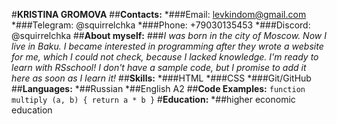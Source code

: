 #__KRISTINA GROMOVA__
##__Contacts:__
*###Email: levkindom@gmail.com
*###Telegram: @squirrelchka
*###Phone: +79030135453
*###Discord: @squirrelchka
##__About myself:__
###_I was born in the city of Moscow. Now I live in Baku. I became interested in programming after they wrote a website for me, which I could not check, because I lacked knowledge. I'm ready to learn with RSschool! I don't have a sample code, but I promise to add it here as soon as I learn it!_
##__Skills:__
*###HTML
*###CSS
*###Git/GitHub
##__Languages:__
*##Russian 
*##English A2
##__Code Examples:__
`function multiply (a, b) {
    return a * b
}`
#__Education:__
*##higher economic education